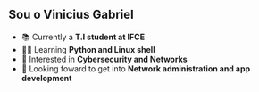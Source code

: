 ## Sou o Vinicius Gabriel
- 📚 Currently a **T.I student at IFCE**
- 👨‍💻 Learning **Python and Linux shell**
- 🔎 Interested in **Cybersecurity and Networks**
- 📝 Looking foward to get into **Network administration and app development**
